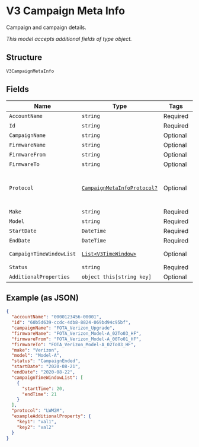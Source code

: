 
# V3 Campaign Meta Info

Campaign and campaign details.

*This model accepts additional fields of type object.*

## Structure

`V3CampaignMetaInfo`

## Fields

| Name | Type | Tags | Description |
|  --- | --- | --- | --- |
| `AccountName` | `string` | Required | Account identifier. |
| `Id` | `string` | Required | Campaign identifier. |
| `CampaignName` | `string` | Optional | Campaign name. |
| `FirmwareName` | `string` | Optional | Firmware name. |
| `FirmwareFrom` | `string` | Optional | Old firmware version. |
| `FirmwareTo` | `string` | Optional | New software version. |
| `Protocol` | [`CampaignMetaInfoProtocol?`](../../doc/models/campaign-meta-info-protocol.md) | Optional | Firmware protocol. Valid values include: LWM2M, OMD-DM.<br><br>**Default**: `CampaignMetaInfoProtocol.LWM2M` |
| `Make` | `string` | Required | Device make. |
| `Model` | `string` | Required | Device model. |
| `StartDate` | `DateTime` | Required | Campaign start date. |
| `EndDate` | `DateTime` | Required | Campaign end date. |
| `CampaignTimeWindowList` | [`List<V3TimeWindow>`](../../doc/models/v3-time-window.md) | Optional | List of allowed campaign time windows. |
| `Status` | `string` | Required | Firmware upgrade status. |
| `AdditionalProperties` | `object this[string key]` | Optional | - |

## Example (as JSON)

```json
{
  "accountName": "0000123456-00001",
  "id": "60b5d639-ccdc-4db8-8824-069bd94c95bf",
  "campaignName": "FOTA_Verizon_Upgrade",
  "firmwareName": "FOTA_Verizon_Model-A_02To03_HF",
  "firmwareFrom": "FOTA_Verizon_Model-A_00To01_HF",
  "firmwareTo": "FOTA_Verizon_Model-A_02To03_HF",
  "make": "Verizon",
  "model": "Model-A",
  "status": "CampaignEnded",
  "startDate": "2020-08-21",
  "endDate": "2020-08-22",
  "campaignTimeWindowList": [
    {
      "startTime": 20,
      "endTime": 21
    }
  ],
  "protocol": "LWM2M",
  "exampleAdditionalProperty": {
    "key1": "val1",
    "key2": "val2"
  }
}
```

